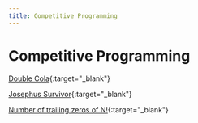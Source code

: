 ```yaml
---
title: Competitive Programming
---
```


# Competitive Programming

[Double Cola](/notes/computer-programming/competitive-programming/double-cola){:target="_blank"}

[Josephus Survivor](/notes/computer-programming/competitive-programming/josephus-survivor){:target="_blank"}

[Number of trailing zeros of N!](/notes/computer-programming/competitive-programming/number-of-trailing-zeros-of-n!){:target="_blank"}
